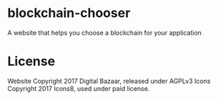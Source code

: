 # blockchain-chooser
A website that helps you choose a blockchain for your application

# License

Website Copyright 2017 Digital Bazaar, released under AGPLv3
Icons Copyright 2017 Icons8, used under paid license.


